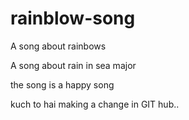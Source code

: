 # rainblow-song
A song about rainbows

A song about rain in sea major

the song is a happy song

kuch to hai
making a change in GIT hub..
